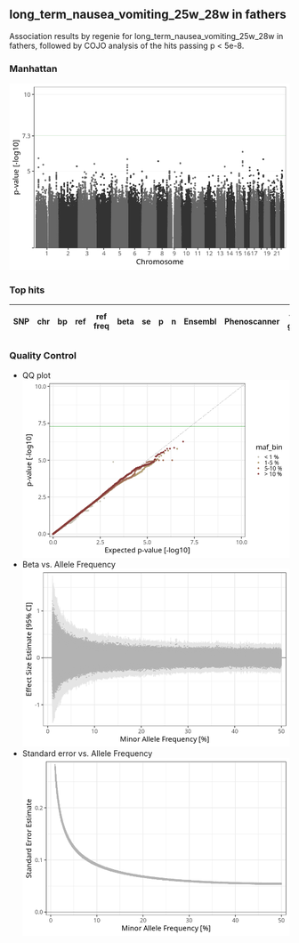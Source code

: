 ## long_term_nausea_vomiting_25w_28w in fathers
Association results by regenie for long_term_nausea_vomiting_25w_28w in fathers, followed by COJO analysis of the hits passing p < 5e-8.
### Manhattan
![](figures/pop_fathers_pheno_long_term_nausea_vomiting_25w_28w_mh.png)
### Top hits
| SNP | chr | bp | ref | ref freq | beta | se | p | n | Ensembl | Phenoscanner | freq geno | b joint | b joint se | p joint | ld r |
| --- | --- | -- | --- | -------- | ---- | -- | - | - | ------- | ------------ | --------- | ------- | ---------- | ------- | ---- |
### Quality Control
- QQ plot
![](figures/pop_fathers_pheno_long_term_nausea_vomiting_25w_28w_qq.png)
- Beta vs. Allele Frequency
![](figures/pop_fathers_pheno_long_term_nausea_vomiting_25w_28w_beta_af.png)
- Standard error vs. Allele Frequency
![](figures/pop_fathers_pheno_long_term_nausea_vomiting_25w_28w_se_af.png)
